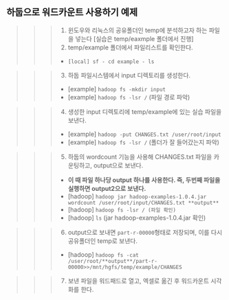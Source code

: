 ## 하둡으로 워드카운트 사용하기 예제 

>>> 1. 윈도우와 리눅스의 공유폴더인 temp에 분석하고자 하는 파일을 넣는다 [실습은 temp/eaxmple 폴더에서 진행]
>>> 2. temp/example 폴더에서 파일리스트를 확인한다. 
>>>   - `[local] sf - cd example - ls`  

>>>3. 하둡 파일시스템에서 input 디렉토리를 생성한다. 
>>>   - [example] `hadoop fs -mkdir input`
>>>   - [example] `hadoop fs -lsr /` (파일 경로 파악)  

>>> 4. 생성한 input 디렉토리에 temp/example에 있는 실습 파일을 보낸다.
>>>   - [example] `hadoop -put CHANGES.txt /user/root/input`
>>>   - [example] `hadoop fs -lsr /` (폴더가 잘 들어갔는지 파악) 

>>> 5. 하둡의 wordcount 기능을 사용해 CHANGES.txt 파일을 카운팅하고, output으로 보낸다.
>>>   - **이 때 파일 하나당 output 하나를 사용한다. 즉, 두번째 파일을 실행하면 output2으로 보낸다.**
>>>   - [hadoop] `hadoop jar hadoop-examples-1.0.4.jar wordcount /user/root/input/CHANGES.txt **output**`
>>>   - [hadoop] `hadoop fs -lsr / (파일 확인)`
>>>   - [hadoop] `ls` (jar hadoop-examples-1.0.4.jar 확인)

>>> 6. output으로 보내면 `part-r-00000`형태로 저장되며, 이를 다시 공유폴더인 temp로 보낸다.
>>>   - [hadoop] `hadoop fs -cat /user/root/**output**/part-r-00000>>/mnt/hgfs/temp/example/CHANGES`
 
>>> 7. 보낸 파일을 워드패드로 열고, 엑셀로 옮긴 후 워드카운트 시각화를 한다. 
